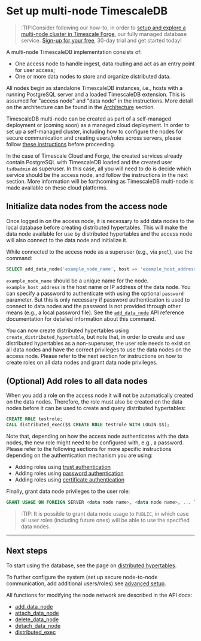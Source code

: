 # Set up multi-node TimescaleDB [](basic-multi-node-setup)

>:TIP:Consider following our how-to, in order to [setup and explore a multi-node cluster in Timescale Forge][multinode-on-forge], our fully managed database service. [Sign-up for your free][sign-up], 30-day trial and get
started today!

A multi-node TimescaleDB implementation consists of: 
- One access node to handle ingest, data routing and act as an entry 
point for user access; 
- One or more data nodes to store and organize distributed data.

All nodes begin as standalone TimescaleDB instances, i.e., hosts with
a running PostgreSQL server and a loaded TimescaleDB extension. This
is assumed for "access node" and "data node" in the instructions. More
detail on the architecture can be found in the
[Architecture][architecture] section.

TimescaleDB multi-node can be created as part of a self-managed deployment
or (coming soon) as a managed cloud deployment.  In order to set up a
self-managed cluster, including how to configure the nodes for secure
communication and creating users/roles across servers, please follow
[these instructions][advanced setup] before proceeding.

In the case of Timescale Cloud and Forge, the created services already contain
PostgreSQL with TimescaleDB loaded and the created user `tsdbadmin` as superuser.
In this case, all you will need to do is decide which service should be the access
node, and follow the instructions in the next section.  More information will be
forthcoming as TimescaleDB multi-node is made available on these cloud platforms.

## Initialize data nodes from the access node [](init_data_nodes_on_access_node)

Once logged in on the access node, it is necessary to add data nodes
to the local database before creating distributed hypertables. This
will make the data node available for use by distributed hypertables
and the access node will also connect to the data node and initialize
it.

While connected to the access node as a superuser (e.g., via `psql`),
use the command:

```sql
SELECT add_data_node('example_node_name', host => 'example_host_address');
```

`example_node_name` should be a unique name for the
node. `example_host_address` is the host name or IP address of the
data node. You can specify a password to authenticate with using the
optional `password` parameter. But this is only necessary if password
authentication is used to connect to data nodes and the password is
not provided through other means (e.g., a local password file). See
the [`add_data_node`][add_data_node] API reference documentation for
detailed information about this command.

You can now create distributed hypertables using
`create_distributed_hypertable`, but note that, in order to create and
use distributed hypertables as a non-superuser, the user role needs to
exist on all data nodes and have the correct privileges to use the
data nodes on the access node. Please refer to the next section for
instructions on how to create roles on all data nodes and grant data
node privileges.

## (Optional) Add roles to all data nodes

When you add a role on the access node it will not be automatically
created on the data nodes. Therefore, the role must also be created on
the data nodes before it can be used to create and query distributed
hypertables:

```sql
CREATE ROLE testrole;
CALL distributed_exec($$ CREATE ROLE testrole WITH LOGIN $$);
```

Note that, depending on how the access node authenticates with the data
nodes, the new role might need to be configured with, e.g., a
password. Please refer to the following sections for more specific
instructions depending on the authentication mechanism you are using:
- Adding roles using [trust authentication][trust_role_setup]
- Adding roles using [password authentication][password_role_setup]
- Adding roles using [certificate authentication][certificate_role_setup]

Finally, grant data node privileges to the user role:


```sql
GRANT USAGE ON FOREIGN SERVER <data node name>, <data node name>, ... TO testrole;
```

>:TIP: It is possible to grant data node usage to `PUBLIC`, in which
>case all user roles (including future ones) will be able to use the
>specified data nodes.

---
## Next steps
To start using the database, see the page on [distributed hypertables][].

To further configure the system (set up secure node-to-node communication, add 
additional users/roles) see [advanced setup][].

All functions for modifying the node network are described in the API
docs:
- [add_data_node][]
- [attach_data_node][]
- [delete_data_node][]
- [detach_data_node][]
- [distributed_exec][]

[architecture]: /introduction/architecture#single-node-vs-clustering
[install]: /getting-started/installation
[setup]: /getting-started/setup
[advanced setup]: /getting-started/setup-multi-node-basic/multi-node-self-managed
[trust_role_setup]: /getting-started/setup-multi-node-basic/multi-node-self-managed#multi-node-auth-trust-roles
[password_role_setup]: /getting-started/setup-multi-node-basic/multi-node-self-managed#multi-node-auth-password-roles
[certificate_role_setup]: /getting-started/setup-multi-node-basic/multi-node-self-managed#multi-node-auth-certificate-roles
[postgresql-hba]: https://www.postgresql.org/docs/current/auth-pg-hba-conf.html
[max_prepared_transactions]: https://www.postgresql.org/docs/current/runtime-config-resource.html#GUC-MAX-PREPARED-TRANSACTIONS
[distributed hypertables]: /using-timescaledb/distributed-hypertables
[add_data_node]: /api#add_data_node
[attach_data_node]: /api#attach_data_node
[delete_data_node]: /api#delete_data_node
[detach_data_node]: /api#detach_data_node
[distributed_exec]: /api#distributed_exec
[multinode-on-forge]: /getting-started/exploring-forge/forge-multi-node
[sign-up]: https://forge.timescale.com/signup
